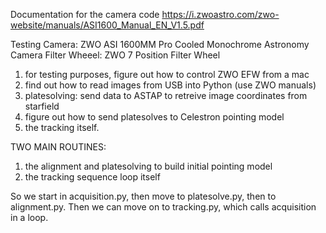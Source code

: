 Documentation for the camera code 
https://i.zwoastro.com/zwo-website/manuals/ASI1600_Manual_EN_V1.5.pdf

Testing Camera: ZWO ASI 1600MM Pro Cooled Monochrome Astronomy Camera 
Filter Wheeel: ZWO 7 Position Filter Wheel

1. for testing purposes, figure out how to control ZWO EFW from a mac
2. find out how to read images from USB into Python (use ZWO manuals)
3. platesolving: send data to ASTAP to retreive image coordinates from starfield 
4. figure out how to send platesolves to Celestron pointing model
5. the tracking itself.

TWO MAIN ROUTINES:
1. the alignment and platesolving to build initial pointing model
2. the tracking sequence loop itself

So we start in acquisition.py, then move to platesolve.py, then to alignment.py. Then we can move on to tracking.py, which calls acquisition in a loop. 
